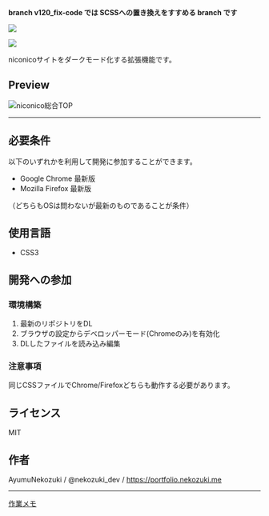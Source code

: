 **branch v120_fix-code では SCSSへの置き換えをすすめる branch です**

![](https://img.shields.io/github/license/AyumuNekozuki/niconico-darkmode)

![](images/ss/ss1.png)

niconicoサイトをダークモード化する拡張機能です。

## Preview

![niconico総合TOP](images/ss/002.png)

---

## 必要条件
以下のいずれかを利用して開発に参加することができます。
- Google Chrome 最新版
- Mozilla Firefox 最新版

（どちらもOSは問わないが最新のものであることが条件）

## 使用言語
- CSS3

## 開発への参加
### 環境構築
1. 最新のリポジトリをDL
2. ブラウザの設定からデベロッパーモード(Chromeのみ)を有効化
3. DLしたファイルを読み込み編集

### 注意事項
同じCSSファイルでChrome/Firefoxどちらも動作する必要があります。

## ライセンス
MIT

## 作者
AyumuNekozuki / @nekozuki_dev / https://portfolio.nekozuki.me

---

[作業メモ](memo.md)